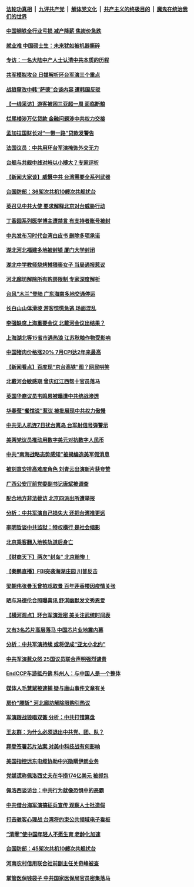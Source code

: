 ####  [法轮功真相](../../../../basic/blob/master/README.md?t=08110401) &nbsp;|&nbsp; [九评共产党](../../../../9ping.md/blob/master/README.md?t=08110401) &nbsp;|&nbsp; [解体党文化](../../../../jtdwh.md/blob/master/README.md?t=08110401)  &nbsp;|&nbsp; [共产主义的终极目的](../../../../gczydzjmd.md/blob/master/README.md?t=08110401) &nbsp;|&nbsp; [魔鬼在统治我们的世界](../../../../mgztzwmdsj.md/blob/master/README.md?t=08110401) 

#### [中国钢铁全行业亏损 减产降薪 焦炭价急跌](../pages/nsc413/n13799650.md?t=08110401) 

#### [就业难 中国硕士生：未来犹如被机器撕碎](../pages/nsc413/n13799828.md?t=08110401) 

#### [专访：一名大陆中产人士认清中共本质的历程](../pages/nsc413/n13799546.md?t=08110401) 

#### [共军模拟攻台 日媒解析环台军演三个重点](../pages/nsc413/n13799801.md?t=08110401) 

#### [战狼窜改中韩“萨德”会谈内容 遭韩国反驳](../pages/nsc413/n13799823.md?t=08110401) 

#### [【一线采访】游客被困三亚超一周 面临断粮](../pages/nsc413/n13799624.md?t=08110401) 

#### [烂尾楼涉万亿贷款 金融问题涉中共权力交接](../pages/nsc413/n13799798.md?t=08110401) 

#### [孟加拉国财长对“一带一路”贷款发警告](../pages/nsc413/n13799259.md?t=08110401) 

#### [法国议员：中共用环台军演掩饰外交无力](../pages/nsc413/n13799772.md?t=08110401) 

#### [台舰与共舰中线对峙以小搏大？专家评析](../pages/nsc413/n13799723.md?t=08110401) 

#### [【新闻大家谈】威慑中共 台湾需要全系列武器](../pages/nsc413/n13799721.md?t=08110401) 

#### [台国防部：36架次共机10艘次共舰扰台](../pages/nsc413/n13799668.md?t=08110401) 

#### [英召见中共大使 要求解释北京对台威胁行动](../pages/nsc413/n13799683.md?t=08110401) 

#### [丁香园系列医学博主遭禁言 有支持者账号被封](../pages/nsc413/n13799641.md?t=08110401) 

#### [中共发布习时代台湾白皮书 删除多项承诺](../pages/nsc413/n13799640.md?t=08110401) 

#### [湖北河北福建多地被封锁 厦门大学封闭](../pages/nsc413/n13799527.md?t=08110401) 

#### [湖北中学教师烧烤摊猥亵女子 当局通报惹议](../pages/nsc413/n13799580.md?t=08110401) 

#### [河北廊坊解除所有购房限制 专家深度解析](../pages/nsc413/n13799355.md?t=08110401) 

#### [台风“木兰”登陆 广东海南多地交通停运](../pages/nsc413/n13799396.md?t=08110401) 

#### [长白山山体滑坡 游客惊慌急逃 场面混乱](../pages/nsc413/n13799544.md?t=08110401) 

#### [李强缺席上海重要会议 北戴河会议出结果？](../pages/nsc413/n13799418.md?t=08110401) 

#### [上海湖北等15省市遇热浪 江苏秋粮作物受影响](../pages/nsc413/n13799256.md?t=08110401) 

#### [中国猪肉价格涨20% 7月CPI达2年来最高](../pages/nsc413/n13799359.md?t=08110401) 

#### [【新闻看点】百度现“京台高铁”图？网民哄笑](../pages/nsc413/n13799099.md?t=08110401) 

#### [北戴河会敏感期 曾庆红江西帮十官员落马](../pages/nsc413/n13799358.md?t=08110401) 

#### [英国华裔议员韦鸣恩被曝遭中共统战渗透](../pages/nsc413/n13799344.md?t=08110401) 

#### [华春莹“餐馆说”惹议 被批展现中共权力傲慢](../pages/nsc413/n13799250.md?t=08110401) 

#### [中共无人机连7日扰台离岛 台军射信号弹警示](../pages/nsc413/n13799205.md?t=08110401) 

#### [美两党议员推动用数字美元对抗数字人民币](../pages/nsc413/n13799236.md?t=08110401) 

#### [中共“南海战略态势感知”被揭编造美军假消息](../pages/nsc413/n13799110.md?t=08110401) 


#### [被刻意安排高难度角色 刘青云出演新片获夸赞](../pages/nsc413/n13799117.md?t=08110401) 

#### [广西公安厅前党委副书记唐斌被调查](../pages/nsc413/n13799198.md?t=08110401) 

#### [配合地方非法截访 北京四派出所遭举报](../pages/nsc413/n13799156.md?t=08110401) 

#### [分析：中共军演自己损失大 还把台湾推更远](../pages/nsc413/n13798501.md?t=08110401) 

#### [李明哲谈中共监狱：特权横行 是社会缩影](../pages/nsc413/n13799212.md?t=08110401) 

#### [北京乘客翻入地铁轨道后身亡](../pages/nsc413/n13799180.md?t=08110401) 

#### [【财商天下】两次“封岛” 北京赔惨！](../pages/nsc413/n13799013.md?t=08110401) 

#### [【秦鹏直播】FBI突袭海湖庄园 川普反击](../pages/nsc413/n13799038.md?t=08110401) 

#### [梁朝伟张曼玉曾拍戏取景 百年莲香楼因疫情关张](../pages/nsc413/n13799069.md?t=08110401) 

#### [晒与冯德伦合照曝喜讯 舒淇幽默发文秀恩爱](../pages/nsc413/n13799042.md?t=08110401) 

#### [【横河观点】环台军演泄密 美关注武统时间表](../pages/nsc413/n13799105.md?t=08110401) 

#### [又有3名芯片高层落马 中国芯片业地震内幕](../pages/nsc413/n13798941.md?t=08110401) 

#### [分析：中共军演持续 或将促成“亚太小北约”](../pages/nsc413/n13798844.md?t=08110401) 

#### [中共军演惹众怒 25国议员联合声明强烈谴责](../pages/nsc413/n13799034.md?t=08110401) 

#### [EndCCP车游抵丹佛 科州人：与中国人是一个整体](../pages/nsc413/n13798911.md?t=08110401) 

#### [媒体人毛慧斌被逮捕 疑与唐山事件文章有关](../pages/nsc413/n13799002.md?t=08110401) 

#### [房价“腰斩” 河北廊坊解除限购引热议](../pages/nsc413/n13798946.md?t=08110401) 

#### [军演跟战狼唱双簧 分析：中共打错算盘](../pages/nsc413/n13799011.md?t=08110401) 

#### [王友群：为什么必须退出中共党、团、队？](../pages/nsc413/n13798253.md?t=08110401) 

#### [拜登签署芯片法案 对美中科技战有何影响](../pages/nsc413/n13798973.md?t=08110401) 

#### [美国指控远东电缆协助中兴隐瞒伊朗业务](../pages/nsc413/n13798971.md?t=08110401) 

#### [党媒谎称佩洛西丈夫在华捞174亿美元 被抓包](../pages/nsc413/n13798845.md?t=08110401) 

#### [佩洛西谈访台：中共行为就像恐惧中的恶霸](../pages/nsc413/n13798920.md?t=08110401) 

#### [中共借台海军演搞征兵宣传 观察人士批造假](../pages/nsc413/n13798739.md?t=08110401) 

#### [打击骇客心理战 台湾将约束公共领域电子看板](../pages/nsc413/n13798818.md?t=08110401) 

#### [“清零”使中国年轻人不愿生育 老龄化加速](../pages/nsc413/n13798741.md?t=08110401) 

#### [台国防部：45架次共机10艘次共舰扰台](../pages/nsc413/n13798875.md?t=08110401) 

#### [河南农村信用联合社前副主任关奇峰被查](../pages/nsc413/n13798777.md?t=08110401) 

#### [掌管医保钱袋子 中共国家医保局官员密集落马](../pages/nsc413/n13798663.md?t=08110401) 

